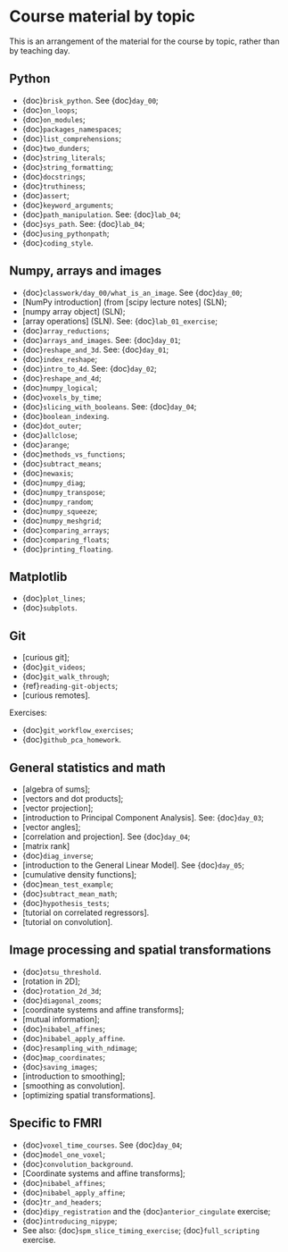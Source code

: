 # Course material by topic

This is an arrangement of the material for the course by topic, rather than by
teaching day.

## Python

- {doc}`brisk_python`. See {doc}`day_00`;
- {doc}`on_loops`;
- {doc}`on_modules`;
- {doc}`packages_namespaces`;
- {doc}`list_comprehensions`;
- {doc}`two_dunders`;
- {doc}`string_literals`;
- {doc}`string_formatting`;
- {doc}`docstrings`;
- {doc}`truthiness`;
- {doc}`assert`;
- {doc}`keyword_arguments`;
- {doc}`path_manipulation`.  See: {doc}`lab_04`;
- {doc}`sys_path`.  See: {doc}`lab_04`;
- {doc}`using_pythonpath`;
- {doc}`coding_style`.

## Numpy, arrays and images

- {doc}`classwork/day_00/what_is_an_image`. See {doc}`day_00`;
- [NumPy introduction] (from [scipy lecture notes] (SLN);
- [numpy array object] (SLN);
- [array operations] (SLN).  See: {doc}`lab_01_exercise`;
- {doc}`array_reductions`;
- {doc}`arrays_and_images`. See: {doc}`day_01`;
- {doc}`reshape_and_3d`. See: {doc}`day_01`;
- {doc}`index_reshape`;
- {doc}`intro_to_4d`. See: {doc}`day_02`;
- {doc}`reshape_and_4d`;
- {doc}`numpy_logical`;
- {doc}`voxels_by_time`;
- {doc}`slicing_with_booleans`. See: {doc}`day_04`;
- {doc}`boolean_indexing`.
- {doc}`dot_outer`;
- {doc}`allclose`;
- {doc}`arange`;
- {doc}`methods_vs_functions`;
- {doc}`subtract_means`;
- {doc}`newaxis`;
- {doc}`numpy_diag`;
- {doc}`numpy_transpose`;
- {doc}`numpy_random`;
- {doc}`numpy_squeeze`;
- {doc}`numpy_meshgrid`;
- {doc}`comparing_arrays`;
- {doc}`comparing_floats`;
- {doc}`printing_floating`.

## Matplotlib

- {doc}`plot_lines`;
- {doc}`subplots`.

## Git

- [curious git];
- {doc}`git_videos`;
- {doc}`git_walk_through`;
- {ref}`reading-git-objects`;
- [curious remotes].

Exercises:

- {doc}`git_workflow_exercises`;
- {doc}`github_pca_homework`.

## General statistics and math

- [algebra of sums];
- [vectors and dot products];
- [vector projection];
- [introduction to Principal Component Analysis].  See: {doc}`day_03`;
- [vector angles];
- [correlation and projection].  See {doc}`day_04`;
- [matrix rank]
- {doc}`diag_inverse`;
- [introduction to the General Linear Model].  See {doc}`day_05`;
- [cumulative density functions];
- {doc}`mean_test_example`;
- {doc}`subtract_mean_math`;
- {doc}`hypothesis_tests`;
- [tutorial on correlated regressors].
- [tutorial on convolution].

## Image processing and spatial transformations

- {doc}`otsu_threshold`.
- [rotation in 2D];
- {doc}`rotation_2d_3d`;
- {doc}`diagonal_zooms`;
- [coordinate systems and affine transforms];
- [mutual information];
- {doc}`nibabel_affines`;
- {doc}`nibabel_apply_affine`.
- {doc}`resampling_with_ndimage`;
- {doc}`map_coordinates`;
- {doc}`saving_images`;
- [introduction to smoothing];
- [smoothing as convolution].
- [optimizing spatial transformations].

## Specific to FMRI

- {doc}`voxel_time_courses`.  See {doc}`day_04`;
- {doc}`model_one_voxel`;
- {doc}`convolution_background`.
- [Coordinate systems and affine transforms];
- {doc}`nibabel_affines`;
- {doc}`nibabel_apply_affine`;
- {doc}`tr_and_headers`;
- {doc}`dipy_registration` and the {doc}`anterior_cingulate` exercise;
- {doc}`introducing_nipype`;
- See also: {doc}`spm_slice_timing_exercise`; {doc}`full_scripting` exercise.
